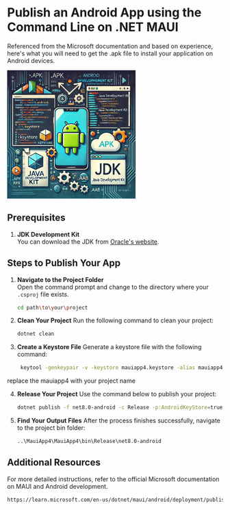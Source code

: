 # Publish an Android App using the Command Line on .NET MAUI

Referenced from the Microsoft documentation and based on experience, here's what you will need to get the .apk file to install your application on Android devices.

<img src="images/AI.png" alt="Alt text" width="300"/>


## Prerequisites

1. **JDK Development Kit**  
   You can download the JDK from [Oracle's website](https://www.oracle.com/java/technologies/downloads/?er=221886#jdk23-windows).

## Steps to Publish Your App

1. **Navigate to the Project Folder**  
   Open the command prompt and change to the directory where your `.csproj` file exists.  
   ```bash
   cd path\to\your\project
2. **Clean Your Project**
  Run the following command to clean your project:
   ```bash
   dotnet clean

3. **Create a Keystore File**
Generate a keystore file with the following command:
   ```bash
    keytool -genkeypair -v -keystore mauiapp4.keystore -alias mauiapp4key -keyalg RSA -keysize 2048 -validity 10000
  replace the mauiapp4 with your project name

4. **Release Your Project**
Use the command below to publish your project:
   ```bash
   dotnet publish -f net8.0-android -c Release -p:AndroidKeyStore=true -p:AndroidSigningKeyStore=mauiapp4.keystore -p:AndroidSigningKeyAlias=mauiapp4key -p:AndroidSigningKeyPass=yourPassword -p:AndroidSigningStorePass=yourPassword

5. **Find Your Output Files**
After the process finishes successfully, navigate to the project bin folder:
    ```bash
   ..\MauiApp4\MauiApp4\bin\Release\net8.0-android

 
## Additional Resources
For more detailed instructions, refer to the official Microsoft documentation on MAUI and Android development.
  ```bash
https://learn.microsoft.com/en-us/dotnet/maui/android/deployment/publish-cli?view=net-maui-8.0
